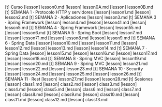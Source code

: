 [t] Curso
[lesson] lesson0.md
[lesson] lesson0A.md
[lesson] lesson0B.md
[t] SEMANA 1 · Protocolo HTTP y servidores
[lesson] lesson1.md
[lesson] lesson2.md
[t] SEMANA 2 · Aplicaciones
[lesson] lesson3.md
[t] SEMANA 3 · Spring Framework
[lesson] lesson4.md
[lesson] lesson41.md
[lesson] lesson5.md
[t] SEMANA 4 · Spring Framework
[lesson] lesson55.md
[lesson] lesson6.md
[t] SEMANA 5 · Spring Boot
[lesson] lesson7.md
[lesson] lesson71.md
[lesson] lesson8.md
[lesson] lesson9.md
[t] SEMANA 6 · Spring Data
[lesson] lesson10.md
[lesson] lesson11.md
[lesson] lesson12.md
[lesson] lesson13.md
[lesson] lesson14.md
[t] SEMANA 7 · Spring Data
[lesson] lesson15.md
[lesson] lesson16.md
[lesson] lesson17.md
[lesson] lesson18.md
[t] SEMANA 8 · Spring MVC
[lesson] lesson19.md
[lesson] lesson20.md
[t] SEMANA 9 · Spring MVC
[lesson] lesson21.md
[lesson] lesson22.md
[lesson] lesson23.md
[t] SEMANA 10 · Security
[lesson] lesson24.md
[lesson] lesson25.md
[lesson] lesson26.md
[t] SEMANA 11 · Rest
[lesson] lesson27.md
[lesson] lesson28.md
[t] Sesiones
[lesson] class1.md
[lesson] class2.md
[lesson] class3.md
[lesson] class4.md
[lesson] class5.md
[lesson] class6.md
[lesson] class7.md
[lesson] class8.md
[lesson] class9.md
[lesson] class10.md
[lesson] class11.md
[lesson] class12.md
[lesson] class13.md